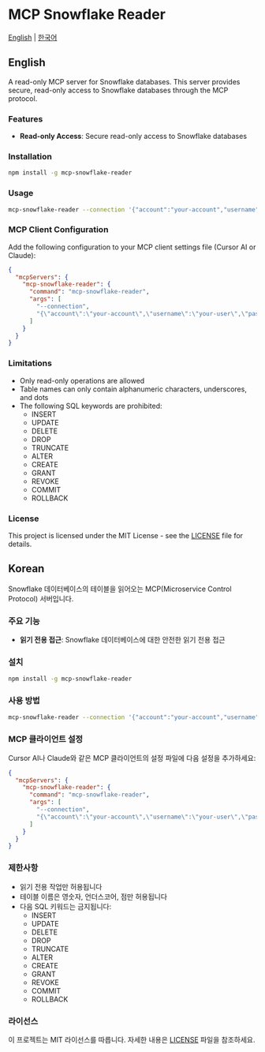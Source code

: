 # MCP Snowflake Reader

[English](#english) | [한국어](#korean)

## English

A read-only MCP server for Snowflake databases. This server provides secure, read-only access to Snowflake databases through the MCP protocol.

### Features

- **Read-only Access**: Secure read-only access to Snowflake databases

### Installation

```bash
npm install -g mcp-snowflake-reader
```

### Usage

```bash
mcp-snowflake-reader --connection '{"account":"your-account","username":"your-user","password":"your-password","warehouse":"your-warehouse","database":"your-database","schema":"your-schema","role":"your-role"}'
```

### MCP Client Configuration

Add the following configuration to your MCP client settings file (Cursor AI or Claude):

```json
{
  "mcpServers": {
    "mcp-snowflake-reader": {
      "command": "mcp-snowflake-reader",
      "args": [
        "--connection",
        "{\"account\":\"your-account\",\"username\":\"your-user\",\"password\":\"your-password\",\"warehouse\":\"your-warehouse\",\"database\":\"your-database\",\"schema\":\"your-schema\",\"role\":\"your-role\"}"
      ]
    }
  }
}
```

### Limitations

- Only read-only operations are allowed
- Table names can only contain alphanumeric characters, underscores, and dots
- The following SQL keywords are prohibited:
  - INSERT
  - UPDATE
  - DELETE
  - DROP
  - TRUNCATE
  - ALTER
  - CREATE
  - GRANT
  - REVOKE
  - COMMIT
  - ROLLBACK

### License

This project is licensed under the MIT License - see the [LICENSE](LICENSE) file for details.

## Korean

Snowflake 데이터베이스의 테이블을 읽어오는 MCP(Microservice Control Protocol) 서버입니다.

### 주요 기능

- **읽기 전용 접근**: Snowflake 데이터베이스에 대한 안전한 읽기 전용 접근

### 설치

```bash
npm install -g mcp-snowflake-reader
```

### 사용 방법

```bash
mcp-snowflake-reader --connection '{"account":"your-account","username":"your-user","password":"your-password","warehouse":"your-warehouse","database":"your-database","schema":"your-schema","role":"your-role"}'
```

### MCP 클라이언트 설정

Cursor AI나 Claude와 같은 MCP 클라이언트의 설정 파일에 다음 설정을 추가하세요:

```json
{
  "mcpServers": {
    "mcp-snowflake-reader": {
      "command": "mcp-snowflake-reader",
      "args": [
        "--connection",
        "{\"account\":\"your-account\",\"username\":\"your-user\",\"password\":\"your-password\",\"warehouse\":\"your-warehouse\",\"database\":\"your-database\",\"schema\":\"your-schema\",\"role\":\"your-role\"}"
      ]
    }
  }
}
```

### 제한사항

- 읽기 전용 작업만 허용됩니다
- 테이블 이름은 영숫자, 언더스코어, 점만 허용됩니다
- 다음 SQL 키워드는 금지됩니다:
  - INSERT
  - UPDATE
  - DELETE
  - DROP
  - TRUNCATE
  - ALTER
  - CREATE
  - GRANT
  - REVOKE
  - COMMIT
  - ROLLBACK

### 라이선스

이 프로젝트는 MIT 라이선스를 따릅니다. 자세한 내용은 [LICENSE](LICENSE) 파일을 참조하세요. 